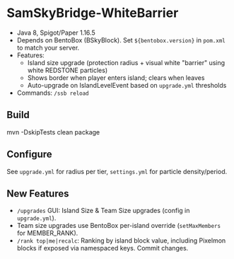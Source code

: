 # SamSkyBridge-WhiteBarrier
- Java 8, Spigot/Paper 1.16.5
- Depends on BentoBox (BSkyBlock). Set `${bentobox.version}` in `pom.xml` to match your server.
- Features:
  - Island size upgrade (protection radius + visual white "barrier" using white REDSTONE particles)
  - Shows border when player enters island; clears when leaves
  - Auto-upgrade on IslandLevelEvent based on `upgrade.yml` thresholds
- Commands: `/ssb reload`

## Build
mvn -DskipTests clean package

## Configure
See `upgrade.yml` for radius per tier, `settings.yml` for particle density/period.


## New Features
- `/upgrades` GUI: Island Size & Team Size upgrades (config in `upgrade.yml`).
- Team size upgrades use BentoBox per-island override (`setMaxMembers` for MEMBER_RANK).
- `/rank top|me|recalc`: Ranking by island block value, including Pixelmon blocks if exposed via namespaced keys.
Commit changes.
